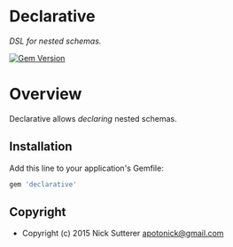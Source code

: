 # Declarative

_DSL for nested schemas._

[![Gem Version](https://badge.fury.io/rb/declarative.svg)](http://badge.fury.io/rb/declarative)

# Overview

Declarative allows _declaring_ nested schemas.

## Installation

Add this line to your application's Gemfile:

```ruby
gem 'declarative'
```


## Copyright

* Copyright (c) 2015 Nick Sutterer <apotonick@gmail.com>